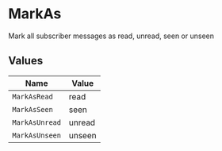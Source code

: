 # MarkAs

Mark all subscriber messages as read, unread, seen or unseen


## Values

| Name           | Value          |
| -------------- | -------------- |
| `MarkAsRead`   | read           |
| `MarkAsSeen`   | seen           |
| `MarkAsUnread` | unread         |
| `MarkAsUnseen` | unseen         |